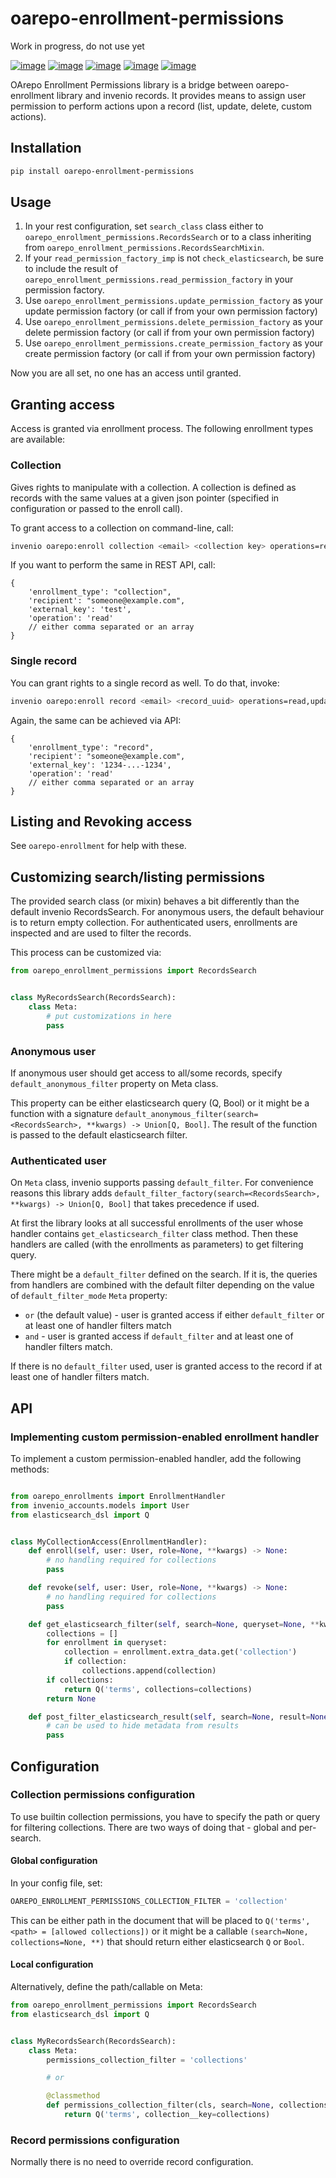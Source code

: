 # oarepo-enrollment-permissions

Work in progress, do not use yet

[![image][]][1]
[![image][2]][3]
[![image][4]][5]
[![image][6]][7]
[![image][8]][9]

[image]: https://img.shields.io/travis/oarepo/oarepo-enrollment-permissions.svg

[1]: https://travis-ci.com/oarepo/oarepo-enrollment-permissions

[2]: https://img.shields.io/coveralls/oarepo/oarepo-enrollment-permissions.svg

[3]: https://coveralls.io/r/oarepo/oarepo-enrollment-permissions

[4]: https://img.shields.io/github/tag/oarepo/oarepo-enrollment-permissions.svg

[5]: https://github.com/oarepo/oarepo-enrollment-permissions/releases

[6]: https://img.shields.io/pypi/dm/oarepo-enrollment-permissions.svg

[7]: https://pypi.python.org/pypi/oarepo-enrollment-permissions

[8]: https://img.shields.io/github/license/oarepo/oarepo-enrollment-permissions.svg

[9]: https://github.com/oarepo/oarepo-enrollment-permissions/blob/master/LICENSE

OArepo Enrollment Permissions library is a bridge between oarepo-enrollment library and invenio records. It provides
means to assign user permission to perform actions upon a record (list, update, delete, custom actions).

## Installation

```bash
pip install oarepo-enrollment-permissions
```

## Usage

1. In your rest configuration, set ``search_class`` class either to
   ``oarepo_enrollment_permissions.RecordsSearch`` or to a class inheriting
   from ``oarepo_enrollment_permissions.RecordsSearchMixin``.
2. If your ``read_permission_factory_imp`` is not ``check_elasticsearch``, be sure to include the result
   of ``oarepo_enrollment_permissions.read_permission_factory``
   in your permission factory.
3. Use ``oarepo_enrollment_permissions.update_permission_factory`` as your update permission factory (or call if from
   your own permission factory)
4. Use ``oarepo_enrollment_permissions.delete_permission_factory`` as your delete permission factory (or call if from
   your own permission factory)
5. Use ``oarepo_enrollment_permissions.create_permission_factory`` as your create permission factory (or call if from
   your own permission factory)

Now you are all set, no one has an access until granted.

## Granting access

Access is granted via enrollment process. The following enrollment types are available:

### Collection

Gives rights to manipulate with a collection. A collection is defined as records with the same values at a given json
pointer (specified in configuration or passed to the enroll call).

To grant access to a collection on command-line, call:

```bash
invenio oarepo:enroll collection <email> <collection key> operations=read,update,delete,create
```

If you want to perform the same in REST API, call:

```json5
{
    'enrollment_type': "collection",
    'recipient': "someone@example.com",
    'external_key': 'test',
    'operation': 'read'
    // either comma separated or an array
}
```

### Single record

You can grant rights to a single record as well. To do that, invoke:

```bash
invenio oarepo:enroll record <email> <record_uuid> operations=read,update,delete
```

Again, the same can be achieved via API:

```json5
{
    'enrollment_type': "record",
    'recipient': "someone@example.com",
    'external_key': '1234-...-1234',
    'operation': 'read'
    // either comma separated or an array
}
```

## Listing and Revoking access

See ``oarepo-enrollment`` for help with these.

## Customizing search/listing permissions

The provided search class (or mixin) behaves a bit differently than the default invenio RecordsSearch. For anonymous
users, the default behaviour is to return empty collection. For authenticated users, enrollments are inspected and are
used to filter the records.

This process can be customized via:

```python
from oarepo_enrollment_permissions import RecordsSearch


class MyRecordsSearch(RecordsSearch):
    class Meta:
        # put customizations in here
        pass
```

### Anonymous user

If anonymous user should get access to all/some records, specify ``default_anonymous_filter``
property on Meta class.

This property can be either elasticsearch query (Q, Bool) or it might be a function with a signature
``default_anonymous_filter(search=<RecordsSearch>, **kwargs) -> Union[Q, Bool]``. The result of the function is passed
to the default elasticsearch filter.

### Authenticated user

On ``Meta`` class, invenio supports passing ``default_filter``. For convenience reasons this library
adds ``default_filter_factory(search=<RecordsSearch>, **kwargs) -> Union[Q, Bool]`` that takes precedence if used.

At first the library looks at all successful enrollments of the user whose handler contains
``get_elasticsearch_filter`` class method. Then these handlers are called (with the enrollments as parameters) to get
filtering query.

There might be a ``default_filter`` defined on the search. If it is, the queries from handlers are combined with the
default filter depending on the value of ``default_filter_mode`` ``Meta`` property:

* ``or`` (the default value) - user is granted access if either ``default_filter`` or at least one of handler filters
  match
* ``and`` - user is granted access if ``default_filter`` and at least one of handler filters match.

If there is no ``default_filter`` used, user is granted access to the record if at least one of handler filters match.

## API

### Implementing custom permission-enabled enrollment handler

To implement a custom permission-enabled handler, add the following methods:

```python

from oarepo_enrollments import EnrollmentHandler
from invenio_accounts.models import User
from elasticsearch_dsl import Q


class MyCollectionAccess(EnrollmentHandler):
    def enroll(self, user: User, role=None, **kwargs) -> None:
        # no handling required for collections
        pass

    def revoke(self, user: User, role=None, **kwargs) -> None:
        # no handling required for collections
        pass

    def get_elasticsearch_filter(self, search=None, queryset=None, **kwargs):
        collections = []
        for enrollment in queryset:
            collection = enrollment.extra_data.get('collection')
            if collection:
                collections.append(collection)
        if collections:
            return Q('terms', collections=collections)
        return None

    def post_filter_elasticsearch_result(self, search=None, result=None, **kwargs):
        # can be used to hide metadata from results
        pass
```

## Configuration

### Collection permissions configuration

To use builtin collection permissions, you have to specify the path or query for filtering collections. There are two
ways of doing that - global and per-search.

#### Global configuration

In your config file, set:

```python
OAREPO_ENROLLMENT_PERMISSIONS_COLLECTION_FILTER = 'collection'
```

This can be either path in the document that will be placed to ``Q('terms', <path> = [allowed collections])``
or it might be a callable ``(search=None, collections=None, **)`` that should return either elasticsearch ``Q``
or ``Bool``.

#### Local configuration

Alternatively, define the path/callable on Meta:

```python
from oarepo_enrollment_permissions import RecordsSearch
from elasticsearch_dsl import Q


class MyRecordsSearch(RecordsSearch):
    class Meta:
        permissions_collection_filter = 'collections'

        # or

        @classmethod
        def permissions_collection_filter(cls, search=None, collections=None, **kwargs):
            return Q('terms', collection__key=collections)
```

### Record permissions configuration

Normally there is no need to override record configuration.
